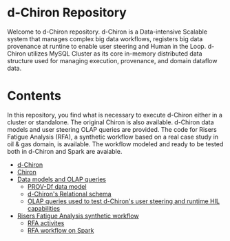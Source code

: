 # d-Chiron Repository
Welcome to d-Chiron repository. d-Chiron is a Data-intensive Scalable system that manages complex big data workflows, registers big data provenance at runtine to enable user steering and Human in the Loop. d-Chiron utilizes MySQL Cluster as its core in-memory distributed data structure used for managing execution, provenance, and domain dataflow data.

# Contents

In this repository, you find what is necessary to execute d-Chiron either in a cluster or standalone. The original Chiron is also available. d-Chiron data models and user steering OLAP queries are provided. The code for Risers Fatigue Analysis (RFA), a synthetic workflow based on a real case study in oil & gas domain, is available. The workflow modeled and ready to be tested both in d-Chiron and Spark are avaiable. 

- [d-Chiron](d-chiron) 
- [Chiron](chiron)
- [Data models and OLAP queries](datamodels-and-queries/) 
    - [PROV-Df data model](datamodels-and-queries/PROV-Df.png)
    - [d-Chiron's Relational schema](datamodels-and-queries/relational-database-schema-dChiron-RFA.png) 
    - [OLAP queries used to test d-Chiron's user steering and runtime HIL capabilities](datamodels_and_queries/OLAP-queries.sql)
- [Risers Fatigue Analysis synthetic workflow](rfa-synthetic)
    - [RFA activites](rfa-synthetic/rfa-implementation)
    - [RFA workflow on Spark](rfa-synthetic/rfa-spark)
    


